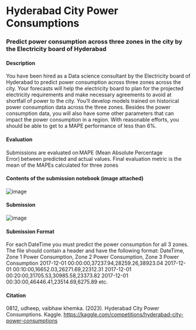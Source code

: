# Hyderabad City Power Consumptions  
### Predict power consumption across three zones in the city by the Electricity board of Hyderabad
#### Description
You have been hired as a Data science consultant by the Electricity board of Hyderabad to predict power consumption across three zones across the city. Your forecasts will help the electricity board to plan for the projected electricity requirements and make necessary agreements to avoid at shortfall of power to the city. You’ll develop models trained on historical power consumption data across the three zones. Besides the power consumption data, you will also have some other parameters that can impact the power consumption in a region. With reasonable efforts, you should be able to get to a MAPE performance of less than 6%.  

#### Evaluation
Submissions are evaluated on MAPE (Mean Absolute Percentage Error) between predicted and actual values. Final evaluation metric is the mean of the MAPEs calculated for three zones

#### Contents of the submission notebook (image attached)
![image](https://github.com/ArvindRoshaan/hackathon-time-series-regression/assets/91244663/03e1bef9-25f6-41db-a8e3-1dacd473b993)

#### Submission
![image](https://github.com/ArvindRoshaan/hackathon-time-series-regression/assets/91244663/7770bd05-202a-4e1d-a2e4-7f0e18931029)

#### Submission Format
For each DateTime you must predict the power consumption for all 3 zones. The file should contain a header and have the following format: DateTime, Zone 1 Power Consumption, Zone 2 Power Consumption, Zone 3 Power Consumption 2017-12-01 00:00:00,37237.94,28259.26,38923.04 2017-12-01 00:10:00,16652.03,26271.69,22312.31 2017-12-01 00:20:00,31705.53,30985.58,23373.82 2017-12-01 00:30:00,46446.41,23514.69,6275.89 etc.  

#### Citation
0812, udheep, vaibhaw khemka. (2023). Hyderabad City Power Consumptions. Kaggle. https://kaggle.com/competitions/hyderabad-city-power-consumptions
